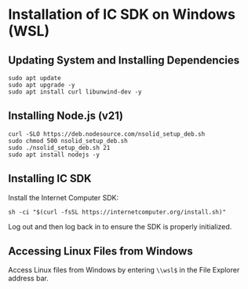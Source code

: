 # Installation of IC SDK on Windows (WSL)

## Updating System and Installing Dependencies

```shell
sudo apt update
sudo apt upgrade -y
sudo apt install curl libunwind-dev -y
```

## Installing Node.js (v21)

```shell
curl -SLO https://deb.nodesource.com/nsolid_setup_deb.sh
sudo chmod 500 nsolid_setup_deb.sh
sudo ./nsolid_setup_deb.sh 21
sudo apt install nodejs -y
```

## Installing IC SDK

Install the Internet Computer SDK:

```shell
sh -ci "$(curl -fsSL https://internetcomputer.org/install.sh)"
```

Log out and then log back in to ensure the SDK is properly initialized.

## Accessing Linux Files from Windows

Access Linux files from Windows by entering `\\wsl$` in the File Explorer address bar.
